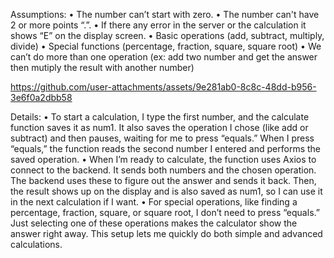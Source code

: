 
Assumptions: 
• The number can’t start with zero. 
• The number can't have 2 or more points “.”. 
• If there any error in the server or the calculation it shows “E” on the display screen. 
• Basic operations (add, subtract, multiply, divide) 
• Special functions (percentage, fraction, square, square root) 
• We can’t do more than one operation (ex: add two number and get the answer then 
mutiply the result with another number) 



https://github.com/user-attachments/assets/9e281ab0-8c8c-48dd-b956-3e6f0a2dbb58

Details: 
• To start a calculation, I type the first number, and the calculate function saves it 
as num1. It also saves the operation I chose (like add or subtract) and then pauses, 
waiting for me to press “equals.” When I press “equals,” the function reads the 
second number I entered and performs the saved operation. 
• When I’m ready to calculate, the function uses Axios to connect to the backend. It 
sends both numbers and the chosen operation. The backend uses these to figure 
out the answer and sends it back. Then, the result shows up on the display and is 
also saved as num1, so I can use it in the next calculation if I want. 
• For special operations, like finding a percentage, fraction, square, or square root, I 
don’t need to press “equals.” Just selecting one of these operations makes the 
calculator show the answer right away. This setup lets me quickly do both simple 
and advanced calculations.

